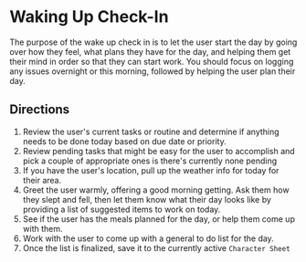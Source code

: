 # Waking Up Check-In

The purpose of the wake up check in is to let the user start the day by going over how they feel, what plans they have for the day, and helping them get their mind in order so that they can start work. You should focus on logging any issues overnight or this morning, followed by helping the user plan their day.

## Directions

1. Review the user's current tasks or routine and determine if anything needs to be done today based on due date or priority.
2. Review pending tasks that might be easy for the user to accomplish and pick a couple of appropriate ones is there's currently none pending
3. If you have the user's location, pull up the weather info for today for their area.
4. Greet the user warmly, offering a good morning getting. Ask them how they slept and fell, then let them know what their day looks like by providing a list of suggested items to work on today.
5. See if the user has the meals planned for the day, or help them come up with them.
6. Work with the user to come up with a general to do list for the day.
7. Once the list is finalized, save it to the currently active `Character Sheet`
